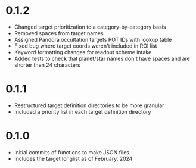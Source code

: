 # 0.1.2

- Changed target prioritization to a category-by-category basis
- Removed spaces from target names
- Assigned Pandora occultation targets POT IDs with lookup table
- Fixed bug where target coords weren't included in ROI list
- Keyword formatting changes for readout scheme intake
- Added tests to check that planet/star names don't have spaces and are shorter then 24 characters

# 0.1.1

- Restructured target definition directories to be more granular
- Included a priority list in each target definition directory

# 0.1.0

- Initial commits of functions to make JSON files
- Includes the target longlist as of February, 2024